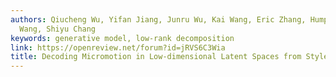```yaml
---
authors: Qiucheng Wu, Yifan Jiang, Junru Wu, Kai Wang, Eric Zhang, Humphrey Shi, Zhangyang
  Wang, Shiyu Chang
keywords: generative model, low-rank decomposition
link: https://openreview.net/forum?id=jRVS6C3Wia
title: Decoding Micromotion in Low-dimensional Latent Spaces from StyleGAN
---
```

